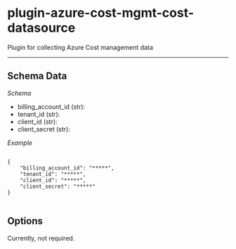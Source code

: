 # plugin-azure-cost-mgmt-cost-datasource
Plugin for collecting Azure Cost management data

---

## Schema Data
*Schema*
- billing_account_id (str): 
- tenant_id (str):
- client_id (str):
- client_secret (str):


*Example*
<pre>
<code>
{
    "billing_account_id": "*****",
    "tenant_id": "*****",
    "client_id": "*****",
    "client_secret": "*****"
}
</code>
</pre>

## Options
Currently, not required.